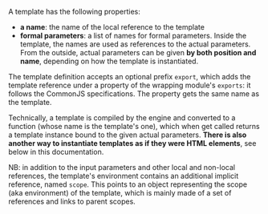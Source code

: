 A template has the following properties:

* __a name__: the name of the local reference to the template
* __formal parameters__: a list of names for formal parameters. Inside the template, the names are used as references to the actual parameters. From the outside, actual parameters can be given __by both position and name__, depending on how the template is instantiated.

The template definition accepts an optional prefix `export`, which adds the template reference under a property of the wrapping module's `exports`: it follows the CommonJS specifications. The property gets the same name as the template.

Technically, a template is compiled by the engine and converted to a function (whose name is the template's one), which when get called returns a template instance bound to the given actual parameters. __There is also another way to instantiate templates as if they were HTML elements__, see below in this documentation.

NB: in addition to the input parameters and other local and non-local references, the template's environment contains an additional implicit reference, named `scope`. This points to an object representing the scope (aka environment) of the template, which is mainly made of a set of references and links to parent scopes.
